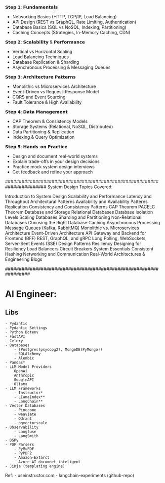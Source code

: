 𝗦𝘁𝗲𝗽 𝟭: 𝗙𝘂𝗻𝗱𝗮𝗺𝗲𝗻𝘁𝗮𝗹𝘀
 - Networking Basics (HTTP, TCP/IP, Load Balancing)
 - API Design (REST vs GraphQL, Rate Limiting, Authentication)
 - Database Basics (SQL vs NoSQL, Indexing, Partitioning)
 - Caching Concepts (Strategies, In-Memory Caching, CDN)

𝗦𝘁𝗲𝗽 𝟮: 𝗦𝗰𝗮𝗹𝗮𝗯𝗶𝗹𝗶𝘁𝘆 & 𝗣𝗲𝗿𝗳𝗼𝗿𝗺𝗮𝗻𝗰𝗲
 - Vertical vs Horizontal Scaling
 - Load Balancing Techniques
 - Database Replication & Sharding
 - Asynchronous Processing & Messaging Queues

𝗦𝘁𝗲𝗽 𝟯: 𝗔𝗿𝗰𝗵𝗶𝘁𝗲𝗰𝘁𝘂𝗿𝗲 𝗣𝗮𝘁𝘁𝗲𝗿𝗻𝘀
 - Monolithic vs Microservices Architecture
 - Event-Driven vs Request-Response Model
 - CQRS and Event Sourcing
 - Fault Tolerance & High Availability

𝗦𝘁𝗲𝗽 𝟰: 𝗗𝗮𝘁𝗮 𝗠𝗮𝗻𝗮𝗴𝗲𝗺𝗲𝗻𝘁
 - CAP Theorem & Consistency Models
 - Storage Systems (Relational, NoSQL, Distributed)
 - Data Partitioning & Replication
 - Indexing & Query Optimization

𝗦𝘁𝗲𝗽 𝟱: 𝗛𝗮𝗻𝗱𝘀-𝗼𝗻 𝗣𝗿𝗮𝗰𝘁𝗶𝗰𝗲
 - Design and document real-world systems 
 - Explain trade-offs in your design decisions
 - Practice mock system design interviews
 - Get feedback and refine your approach

#######################################################################
System Design Topics Covered: 

Introduction to System Design 
Scalability and Performance 
Latency and Throughput 
Architectural Patterns 
Availability and Availability Patterns 
Replication 
Consistency and Consistency Patterns 
CAP Theorem 
PACELC Theorem 
Database and Storage 
Relational Databases 
Database Isolation Levels 
Scaling Databases 
Sharding and Partitioning 
Non-Relational Databases 
Choosing the Right Database 
Caching 
Asynchronous Processing 
Message Queues (Kafka, RabbitMQ) 
Monolithic vs. Microservices Architecture 
Event-Driven Architecture 
API Gateway and Backend for Frontend (BFF) 
REST, GraphQL, and gRPC 
Long Polling, WebSockets, Server-Sent Events (SSE) 
Design Patterns 
Resiliency 
Designing for Resiliency 
Load Balancers 
Circuit Breakers 
System Essentials 
Consistent Hashing 
Networking and Communication 
Real-World Architectures & Engineering Blogs 


#################################################################

# AI Engineer:

## Libs
	- Pydantic
	- Pydantic Settings
	- Python Dotenv
	- FastAPI
	- Celery
	- Databases 
		- (Postgres(psycopg2), MongoDB(PyMongo))	
		- SQLAlchemy	
		- Alembic		
	- Pandas*	
	- LLM Model Providers
		OpenAi
		Anthropic
		GoogleAPI
		Oliama
	- LLM Frameworks
		- Instructor*
		- LIamaIndex**
		- LangChain**
	- Vector Databases
		- Pinecone
		- weaviate
		- Qdrant
		- pgvectorscale
	- Observability
		- Langfuse
		- LangSmith
	- DSPy
	- PDF Parsers
		- PyMuPDF
		- PyPDF2
		- Amazon-Extarct
		- Azure AI documnet inteligent		
	- Jinja (templating engine)
	
Ref:
	- useinstructor.com
	- langchain-experiments (github-repo)